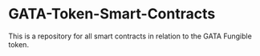 # GATA-Token-Smart-Contracts
This is a repository for all smart contracts in relation to the GATA Fungible token.
